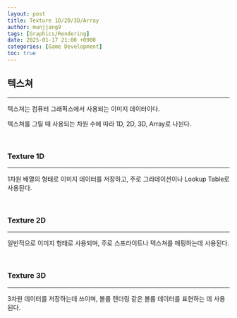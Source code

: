 ```yaml
---
layout: post
title: Texture 1D/2D/3D/Array
author: munjjang9
tags: [Graphics/Rendering]
date: 2025-01-17 21:00 +0900
categories: [Game Development]
toc: true
---
```


## 텍스쳐
---
텍스쳐는 컴퓨터 그래픽스에서 사용되는 이미지 데이터이다.

텍스쳐를 그릴 때 사용되는 차원 수에 따라 1D, 2D, 3D, Array로 나뉜다.

<br>

### Texture 1D
---
1차원 배열의 형태로 이미지 데이터를 저장하고, 주로 그라데이션이나 Lookup Table로 사용된다.

<br>

### Texture 2D
---
일반적으로 이미지 형태로 사용되며, 주로 스프라이트나 텍스쳐를 매핑하는데 사용된다.

<br>

### Texture 3D
---
3차원 데이터를 저장하는데 쓰이며, 볼륨 렌더링 같은 볼륨 데이터를 표현하는 데 사용된다.